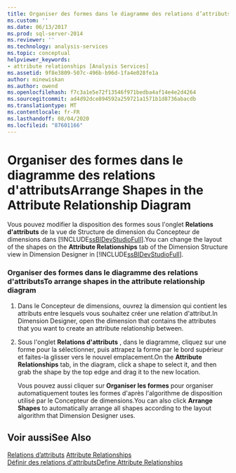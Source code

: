 ```yaml
---
title: Organiser des formes dans le diagramme des relations d’attributs | Microsoft Docs
ms.custom: ''
ms.date: 06/13/2017
ms.prod: sql-server-2014
ms.reviewer: ''
ms.technology: analysis-services
ms.topic: conceptual
helpviewer_keywords:
- attribute relationships [Analysis Services]
ms.assetid: 9f8e3809-507c-496b-b96d-1fa4e028fe1a
author: minewiskan
ms.author: owend
ms.openlocfilehash: f7c3a1e5e72f13546f971bedba4af14e4e2d4264
ms.sourcegitcommit: ad4d92dce894592a259721a1571b1d8736abacdb
ms.translationtype: MT
ms.contentlocale: fr-FR
ms.lasthandoff: 08/04/2020
ms.locfileid: "87601166"
---
```

# <a name="arrange-shapes-in-the-attribute-relationship-diagram"></a><span data-ttu-id="1ab33-102">Organiser des formes dans le diagramme des relations d'attributs</span><span class="sxs-lookup"><span data-stu-id="1ab33-102">Arrange Shapes in the Attribute Relationship Diagram</span></span>
  <span data-ttu-id="1ab33-103">Vous pouvez modifier la disposition des formes sous l'onglet **Relations d'attributs** de la vue de Structure de dimension du Concepteur de dimensions dans [!INCLUDE[ssBIDevStudioFull](../../includes/ssbidevstudiofull-md.md)].</span><span class="sxs-lookup"><span data-stu-id="1ab33-103">You can change the layout of the shapes on the **Attribute Relationships** tab of the Dimension Structure view in Dimension Designer in [!INCLUDE[ssBIDevStudioFull](../../includes/ssbidevstudiofull-md.md)].</span></span>  
  
### <a name="to-arrange-shapes-in-the-attribute-relationship-diagram"></a><span data-ttu-id="1ab33-104">Organiser des formes dans le diagramme des relations d'attributs</span><span class="sxs-lookup"><span data-stu-id="1ab33-104">To arrange shapes in the attribute relationship diagram</span></span>  
  
1.  <span data-ttu-id="1ab33-105">Dans le Concepteur de dimensions, ouvrez la dimension qui contient les attributs entre lesquels vous souhaitez créer une relation d'attribut.</span><span class="sxs-lookup"><span data-stu-id="1ab33-105">In Dimension Designer, open the dimension that contains the attributes that you want to create an attribute relationship between.</span></span>  
  
2.  <span data-ttu-id="1ab33-106">Sous l'onglet **Relations d'attributs** , dans le diagramme, cliquez sur une forme pour la sélectionner, puis attrapez la forme par le bord supérieur et faites-la glisser vers le nouvel emplacement.</span><span class="sxs-lookup"><span data-stu-id="1ab33-106">On the **Attribute Relationships** tab, in the diagram, click a shape to select it, and then grab the shape by the top edge and drag it to the new location.</span></span>  
  
     <span data-ttu-id="1ab33-107">Vous pouvez aussi cliquer sur **Organiser les formes** pour organiser automatiquement toutes les formes d'après l'algorithme de disposition utilisé par le Concepteur de dimensions.</span><span class="sxs-lookup"><span data-stu-id="1ab33-107">You can also click **Arrange Shapes** to automatically arrange all shapes according to the layout algorithm that Dimension Designer uses.</span></span>  
  
## <a name="see-also"></a><span data-ttu-id="1ab33-108">Voir aussi</span><span class="sxs-lookup"><span data-stu-id="1ab33-108">See Also</span></span>  
 <span data-ttu-id="1ab33-109">[Relations d’attributs](../multidimensional-models-olap-logical-dimension-objects/attribute-relationships.md) </span><span class="sxs-lookup"><span data-stu-id="1ab33-109">[Attribute Relationships](../multidimensional-models-olap-logical-dimension-objects/attribute-relationships.md) </span></span>  
 [<span data-ttu-id="1ab33-110">Définir des relations d'attributs</span><span class="sxs-lookup"><span data-stu-id="1ab33-110">Define Attribute Relationships</span></span>](attribute-relationships-define.md)  
  
  
